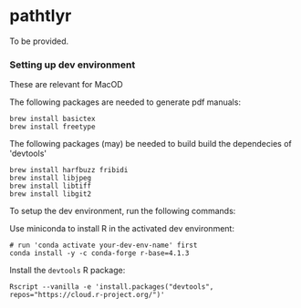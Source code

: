 pathtlyr
================

To be provided.


### Setting up dev environment

These are relevant for MacOD

The following packages are needed to generate pdf manuals:

    brew install basictex
    brew install freetype

The following packages (may) be needed to build build the dependecies of 'devtools'

    brew install harfbuzz fribidi
    brew install libjpeg
    brew install libtiff
    brew install libgit2


To setup the dev environment, run the following commands:

Use miniconda to install R in the activated dev environment:

    # run 'conda activate your-dev-env-name' first
    conda install -y -c conda-forge r-base=4.1.3

Install the `devtools` R package:

    Rscript --vanilla -e 'install.packages("devtools", repos="https://cloud.r-project.org/")'




    

